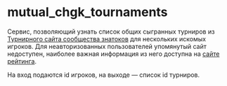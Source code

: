 # mutual_chgk_tournaments

Сервис, позволяющий узнать список общих сыгранных турниров из [Турнирного сайта сообщества знатоков](https://rating.chgk.info) для нескольких искомых игроков. Для неавторизованных пользователей упомянутый сайт недоступен, наиболее важная информация из него доступна на [сайте рейтинга](https://rating.maii.li).

На вход подаются id игроков, на выходе — список id турниров.
